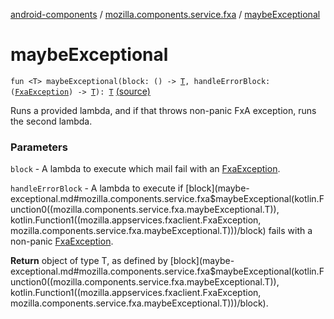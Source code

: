 [android-components](../index.md) / [mozilla.components.service.fxa](index.md) / [maybeExceptional](./maybe-exceptional.md)

# maybeExceptional

`fun <T> maybeExceptional(block: () -> `[`T`](maybe-exceptional.md#T)`, handleErrorBlock: (`[`FxaException`](-fxa-exception.md)`) -> `[`T`](maybe-exceptional.md#T)`): `[`T`](maybe-exceptional.md#T) [(source)](https://github.com/mozilla-mobile/android-components/blob/master/components/service/firefox-accounts/src/main/java/mozilla/components/service/fxa/Utils.kt#L14)

Runs a provided lambda, and if that throws non-panic FxA exception, runs the second lambda.

### Parameters

`block` - A lambda to execute which mail fail with an [FxaException](-fxa-exception.md).

`handleErrorBlock` - A lambda to execute if [block](maybe-exceptional.md#mozilla.components.service.fxa$maybeExceptional(kotlin.Function0((mozilla.components.service.fxa.maybeExceptional.T)), kotlin.Function1((mozilla.appservices.fxaclient.FxaException, mozilla.components.service.fxa.maybeExceptional.T)))/block) fails with a non-panic [FxaException](-fxa-exception.md).

**Return**
object of type T, as defined by [block](maybe-exceptional.md#mozilla.components.service.fxa$maybeExceptional(kotlin.Function0((mozilla.components.service.fxa.maybeExceptional.T)), kotlin.Function1((mozilla.appservices.fxaclient.FxaException, mozilla.components.service.fxa.maybeExceptional.T)))/block).

